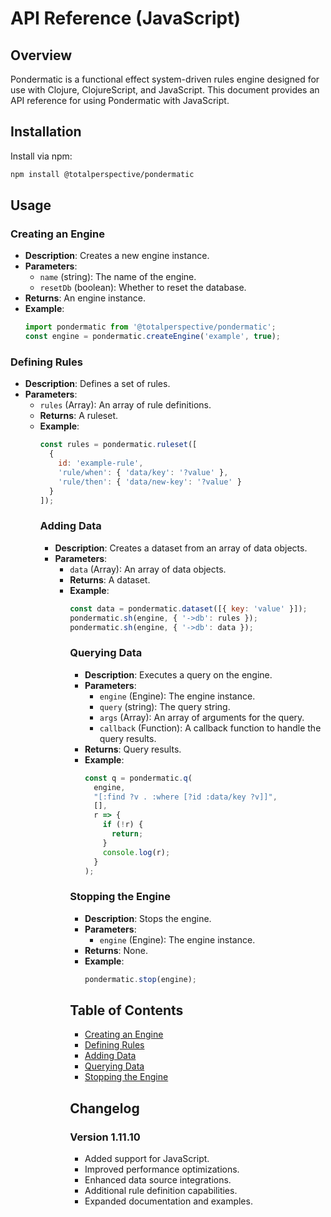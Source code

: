 # API Reference (JavaScript)

## Overview

Pondermatic is a functional effect system-driven rules engine designed for use with Clojure, ClojureScript, and JavaScript. This document provides an API reference for using Pondermatic with JavaScript.

## Installation

Install via npm:

```sh
npm install @totalperspective/pondermatic
```

## Usage

### Creating an Engine

- **Description**: Creates a new engine instance.
- **Parameters**:
  - `name` (string): The name of the engine.
  - `resetDb` (boolean): Whether to reset the database.
- **Returns**: An engine instance.
- **Example**:
  ```javascript
  import pondermatic from '@totalperspective/pondermatic';
  const engine = pondermatic.createEngine('example', true);
  ```

### Defining Rules

- **Description**: Defines a set of rules.
- **Parameters**:
  - `rules` (Array<Object>): An array of rule definitions.
- **Returns**: A ruleset.
- **Example**:
  ```javascript
  const rules = pondermatic.ruleset([
    {
      id: 'example-rule',
      'rule/when': { 'data/key': '?value' },
      'rule/then': { 'data/new-key': '?value' }
    }
  ]);
  ```

### Adding Data

- **Description**: Creates a dataset from an array of data objects.
- **Parameters**:
  - `data` (Array<Object>): An array of data objects.
- **Returns**: A dataset.
- **Example**:
  ```javascript
  const data = pondermatic.dataset([{ key: 'value' }]);
  pondermatic.sh(engine, { '->db': rules });
  pondermatic.sh(engine, { '->db': data });
  ```

### Querying Data

- **Description**: Executes a query on the engine.
- **Parameters**:
  - `engine` (Engine): The engine instance.
  - `query` (string): The query string.
  - `args` (Array<any>): An array of arguments for the query.
  - `callback` (Function): A callback function to handle the query results.
- **Returns**: Query results.
- **Example**:
  ```javascript
  const q = pondermatic.q(
    engine,
    "[:find ?v . :where [?id :data/key ?v]]",
    [],
    r => {
      if (!r) {
        return;
      }
      console.log(r);
    }
  );
  ```

### Stopping the Engine

- **Description**: Stops the engine.
- **Parameters**:
  - `engine` (Engine): The engine instance.
- **Returns**: None.
- **Example**:
  ```javascript
  pondermatic.stop(engine);
  ```

## Table of Contents
- [Creating an Engine](#creating-an-engine)
- [Defining Rules](#defining-rules)
- [Adding Data](#adding-data)
- [Querying Data](#querying-data)
- [Stopping the Engine](#stopping-the-engine)

## Changelog
### Version 1.11.10
- Added support for JavaScript.
- Improved performance optimizations.
- Enhanced data source integrations.
- Additional rule definition capabilities.
- Expanded documentation and examples.
